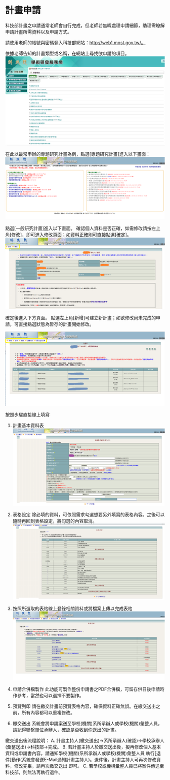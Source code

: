 # 計畫申請

科技部計畫之申請通常老師會自行完成，但老師若無暇處理申請細節，助理需瞭解申請計畫所需資料以及申請方式。

請使用老師的帳號與密碼登入科技部網站：http://web1.most.gov.tw/。

依據老師告知的計畫類型或名稱，在網站上尋找欲申請的項目。
![](project_select.png)

在此以最常申辦的專題研究計畫為例，點選[專題研究計畫]進入以下畫面：
![](project_select2.png)

點選[一般研究計畫]進入以下畫面。
確認個人資料是否正確，如需修改請按左上角[修改]，即可進入修改頁面；如資料正確則可直接點選[確定]。
![](personal_info.png)

確定後進入下方頁面。
點選左上角[新增]可建立新計畫；如欲修改尚未完成的申請，可直接點選狀態為暫存的計畫開始修改。

![](create_a_new_one.png)

按照步驟直接線上填寫
1. 計畫基本資料表
   ![](CM01.png)
2. 表格設定
   除必填的資料，可依照需求勾選想要另外填寫的表格內容。之後可以隨時再回到表格設定，將勾選的內容取消。
![](form.png)

3. 按照所選取的表格線上登錄相關資料或將檔案上傳以完成表格
![](form_fill.png)
4. 申請合併檔製作
   此功能可製作整份申請書之PDF合併檔，可留存供日後申請時作參考，當然也可以選擇不要製作。
   
5. 預覽列印
   請在繳交計畫前預覽表格內容，確保資料正確無誤。在繳交送出之前，所有內容都可以重複修改。
   
6. 繳交送出
   系統會將申請案送至學校(機關)系所承辦人或學校(機關)彙整人員，請記得聯繫單位承辦人，確認是否收到你送出的計畫。

繳交送出後流程說明：
    A.	計畫主持人(繳交送出)→系所承辦人(確認)→學校承辦人(彙整送出)→科技部→完成。
    B.	若計畫主持人於繳交送出後，擬再修改個人基本資料或申請書內容，請通知學校(機關)系所承辦人或學校(機關)彙整人員
        執行[退件]動作(系統會發送E-Mail通知計畫主持人)。退件後，計畫主持人可再次修改資料，修改完畢，請再次繳交送出
        即可。
    C.	若學校或機構彙整人員已將案件傳送至科技部，則無法再執行退件。


